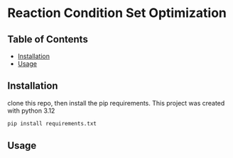 # Reaction Condition Set Optimization 

## Table of Contents

- [Installation](#installation)
- [Usage](#usage)

## Installation

clone this repo, then install the pip requirements. This project was created with python 3.12

```sh
pip install requirements.txt
```

## Usage
